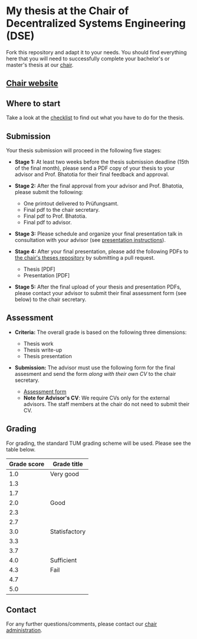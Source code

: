 # My thesis at the Chair of Decentralized Systems Engineering (DSE)

Fork this repository and adapt it to your needs. You should find everything here
that you will need to successfully complete your bachelor's or master's thesis at our [chair](https://dse.in.tum.de/theses/).

## [Chair website](https://dse.in.tum.de/)


## Where to start

Take a look at the [checklist](checklist.md) to find out what you have to do for
the thesis.

## Submission

Your thesis submission will proceed in the following five stages:

-  **Stage 1:** At least two weeks before the thesis submission deadline (15th of the final month), please send a PDF copy of your thesis to your advisor and Prof. Bhatotia for their final feedback and approval.

- **Stage 2:** After the final approval from your advisor and Prof. Bhatotia, please submit the following:

    * One printout delivered to Prüfungsamt.
    * Final pdf to the chair secretary.
    * Final pdf to Prof. Bhatotia.
    * Final pdf to advisor.

- **Stage 3:** Please schedule and organize your final presentation talk in consultation with your advisor (see [presentation instructions](talk/TALK-README.md)).

- **Stage 4:** After your final presentation, please add the following PDFs to [the chair's theses repository](https://github.com/TUM-DSE/theses-collection)
by submitting a pull request. 
    - Thesis [PDF]
    - Presentation [PDF]

- **Stage 5:**  After the final upload of your thesis and presentation PDFs, please contact your advisor to submit their final assessment form (see below) to the chair secretary. 

## Assessment 

- **Criteria:**  The overall grade is based on the following three dimensions:

    * Thesis work
    * Thesis write-up
    * Thesis presentation


- **Submission:** The advisor must use the following form for the final assesment and send the form *along with their own CV* to the chair secretary.

    * [Assessment form](https://docs.google.com/document/d/1Isy1vj3w-B3UzykZMwliBM8m0YdpLMrTRgCtAUVF0so/edit?usp=sharing) 
    * **Note for Advisor's CV**: We require CVs only for the external advisors. The staff members at the chair do not need to submit their CV.

## Grading
For grading, the standard TUM grading scheme will be used. Please see the table below.

| Grade score       | Grade title   |
|-------------------|---------------|
| 1.0               | Very good     |
| 1.3               |               |
| 1.7               |               |
| 2.0               | Good          |
| 2.3               |               |
| 2.7               |               |
| 3.0               | Statisfactory |
| 3.3               |               |
| 3.7               |               |
| 4.0               | Sufficient    |
| 4.3               | Fail          |
| 4.7               |               |
| 5.0               |               |

## Contact

For any further questions/comments, please contact our [chair administration](https://dse.in.tum.de/contact/).
